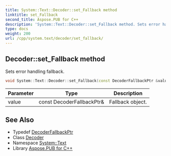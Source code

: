 ```yaml
---
title: System::Text::Decoder::set_Fallback method
linktitle: set_Fallback
second_title: Aspose.PUB for C++
description: 'System::Text::Decoder::set_Fallback method. Sets error handling fallback in C++.'
type: docs
weight: 200
url: /cpp/system.text/decoder/set_fallback/
---
```

## Decoder::set_Fallback method


Sets error handling fallback.

```cpp
void System::Text::Decoder::set_Fallback(const DecoderFallbackPtr &value)
```


| Parameter | Type | Description |
| --- | --- | --- |
| value | const DecoderFallbackPtr\& | Fallback object. |

## See Also

* Typedef [DecoderFallbackPtr](../../../system/decoderfallbackptr/)
* Class [Decoder](../)
* Namespace [System::Text](../../)
* Library [Aspose.PUB for C++](../../../)
